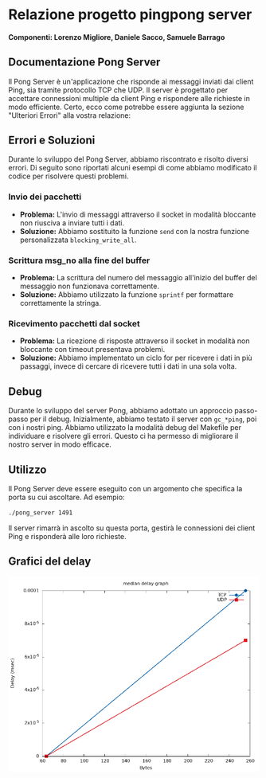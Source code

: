 # Relazione progetto pingpong server

#### Componenti: Lorenzo Migliore, Daniele Sacco, Samuele Barrago

## Documentazione Pong Server

Il Pong Server è un'applicazione che risponde ai messaggi inviati dai client Ping, sia tramite protocollo TCP che UDP. Il server è progettato per accettare connessioni multiple da client Ping e rispondere alle richieste in modo efficiente.
Certo, ecco come potrebbe essere aggiunta la sezione "Ulteriori Errori" alla vostra relazione:

## Errori e Soluzioni

Durante lo sviluppo del Pong Server, abbiamo riscontrato e risolto diversi errori. Di seguito sono riportati alcuni esempi di come abbiamo modificato il codice per risolvere questi problemi.

### Invio dei pacchetti
- **Problema:** L'invio di messaggi attraverso il socket in modalità bloccante non riusciva a inviare tutti i dati.
- **Soluzione:** Abbiamo sostituito la funzione `send` con la nostra funzione personalizzata `blocking_write_all`.

### Scrittura msg_no alla fine del buffer
- **Problema:** La scrittura del numero del messaggio all'inizio del buffer del messaggio non funzionava correttamente.
- **Soluzione:** Abbiamo utilizzato la funzione `sprintf` per formattare correttamente la stringa.

### Ricevimento pacchetti dal socket 
- **Problema:** La ricezione di risposte attraverso il socket in modalità non bloccante con timeout presentava problemi.
- **Soluzione:** Abbiamo implementato un ciclo for per ricevere i dati in più passaggi, invece di cercare di ricevere tutti i dati in una sola volta.

## Debug
Durante lo sviluppo del server Pong, abbiamo adottato un approccio passo-passo per il debug. Inizialmente, abbiamo testato il server con `gc_*ping`, poi con i nostri ping. Abbiamo utilizzato la modalità debug del Makefile per individuare e risolvere gli errori. Questo ci ha permesso di migliorare il nostro server in modo efficace.


## Utilizzo

Il Pong Server deve essere eseguito con un argomento che specifica la porta su cui ascoltare. Ad esempio:

```bash
./pong_server 1491
```
Il server rimarrà in ascolto su questa porta, gestirà le connessioni dei client Ping e risponderà alle loro richieste.

## Grafici del delay
![Grafico](/data/median_delay_graph.png)